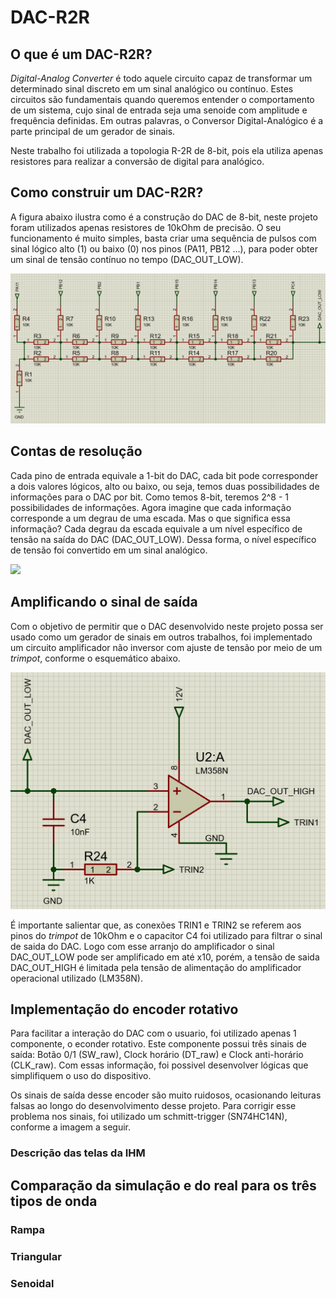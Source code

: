 # **DAC-R2R**

## **O que é um DAC-R2R?**
*Digital-Analog Converter* é todo aquele circuito capaz de transformar um determinado sinal discreto em um sinal analógico ou contínuo. Estes circuitos são fundamentais quando queremos entender o comportamento de um sistema, cujo sinal de entrada seja uma senoide com amplitude e frequência definidas. Em outras palavras, o Conversor Digital-Analógico é a parte principal de um gerador de sinais. 

Neste trabalho foi utilizada a topologia R-2R de 8-bit, pois ela utiliza apenas resistores para realizar a conversão de digital para analógico. 

## Como construir um DAC-R2R?
A figura abaixo ilustra como é a construção do DAC de 8-bit, neste projeto foram utilizados apenas resistores de 10kOhm de precisão. O seu funcionamento é muito simples, basta criar uma sequência de pulsos com sinal lógico alto (1) ou baixo (0) nos pinos (PA11, PB12 ...), para poder obter um sinal de tensão contínuo no tempo (DAC_OUT_LOW). 

![](https://github.com/Diogonac/DAC-R2R/blob/main/images/DAC.png)
## Contas de resolução 
Cada pino de entrada equivale a 1-bit do DAC, cada bit pode corresponder a dois valores lógicos, alto ou baixo, ou seja, temos duas possibilidades de informações para o DAC por bit. Como temos 8-bit, teremos 2^8 - 1 possibilidades de informações. Agora imagine que cada informação corresponde a um degrau de uma escada. Mas o que significa essa informação? Cada degrau da escada equivale a um nível específico de tensão na saída do DAC (DAC_OUT_LOW). Dessa forma, o nível específico de tensão foi convertido em um sinal analógico. 

![](https://github.com/Diogonac/DAC-R2R/blob/main/images/MAT.svg)

## Amplificando o sinal de saída
Com o objetivo de permitir que o DAC desenvolvido neste projeto possa ser usado como um gerador de sinais em outros trabalhos, foi implementado um circuito amplificador não inversor com ajuste de tensão por meio de um *trimpot*, conforme o esquemático abaixo.

![](https://github.com/Diogonac/DAC-R2R/blob/main/images/AMP.png)

É importante salientar que, as conexões TRIN1 e TRIN2 se referem aos pinos do *trimpot* de 10kOhm e o capacitor C4 foi utilizado para filtrar o sinal de saida do DAC. Logo com esse arranjo do amplificador o sinal DAC_OUT_LOW pode ser amplificado em até x10, porém, a tensão de saida DAC_OUT_HIGH é limitada pela tensão de alimentação do amplificador operacional utilizado (LM358N).

## Implementação do encoder rotativo 
Para facilitar a interação do DAC com o usuario, foi utilizado apenas 1 componente, o econder rotativo. Este componente possui três sinais de saída: Botão 0/1 (SW_raw), Clock horário (DT_raw) e Clock anti-horário (CLK_raw). Com essas informação, foi possivel desenvolver lógicas que simplifiquem o uso do dispositivo.

Os sinais de saída desse encoder são muito ruidosos, ocasionando leituras falsas ao longo do desenvolvimento desse projeto. Para corrigir esse problema nos sinais, foi utilizado um schmitt-trigger (SN74HC14N), conforme a imagem a seguir. 

### Descrição das telas da IHM

## Comparação da simulação e do real para os três tipos de onda 
### Rampa
### Triangular
### Senoidal 
